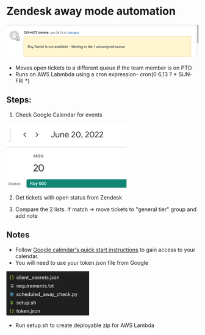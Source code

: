 # Zendesk away mode automation
![result](/public/result.png)
- Moves open tickets to a different queue if the team member is on PTO
- Runs on AWS Labmbda using a cron expression-
cron(0 6,13 ? * SUN-FRI *)

## Steps:
1. Check Google Calendar for events

![calendar](/public/calendar.png)

2. Get tickets with open status from Zendesk

3. Compare the 2 lists. If match -> move tickets to "general tier" group and add note

## Notes
- Follow [Google calendar's quick start instructions](https://developers.google.com/calendar/api/quickstart/python) to gain access to your calendar.
- You will need to use your token.json file from Google

![files](/public//files.png)

- Run setup.sh to create deployable zip for AWS Lambda